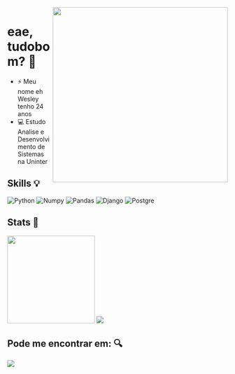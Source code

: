<img style="margin: 40px, 0px, 40px, 0px;" align="right" width="400px" src="https://user-images.githubusercontent.com/55562529/229982299-7bf31039-d1f5-4885-b865-8cb9541f083e.gif" />

# eae, tudobom? 🌵 

* ⚡ Meu nome eh Wesley tenho 24 anos </br>
* 💻 Estudo Analise e Desenvolvimento de Sistemas na Uninter </br>

## Skills 💡
![Python](https://img.shields.io/badge/Python-FFD43B?style=for-the-badge&logo=python&logoColor=blue)
![Numpy](https://img.shields.io/badge/Numpy-777BB4?style=for-the-badge&logo=numpy&logoColor=white)
![Pandas](https://img.shields.io/badge/Pandas-2C2D72?style=for-the-badge&logo=pandas&logoColor=white)
![Django](https://img.shields.io/badge/Django-092E20?style=for-the-badge&logo=django&logoColor=green)
![Postgre](https://img.shields.io/badge/PostgreSQL-316192?style=for-the-badge&logo=postgresql&logoColor=white)

## Stats 🚀

<p> 
  <img height="200px" src='https://github-readme-stats-git-masterrstaa-rickstaa.vercel.app/api?username=wesleyfuchs&theme=onedark&hide_border=true' />
  
  <img src='https://github-readme-stats.vercel.app/api/top-langs/?username=wesleyfuchs&theme=onedark&hide_border=true' />
</p>

## Pode me encontrar em: 🔍

<a href='https://www.linkedin.com/in/wesley-fuchs/'>
  <img src = "https://img.shields.io/badge/LinkedIn-0077B5?style=for-the-badge&logo=linkedin&logoColor=white" />
</a>
